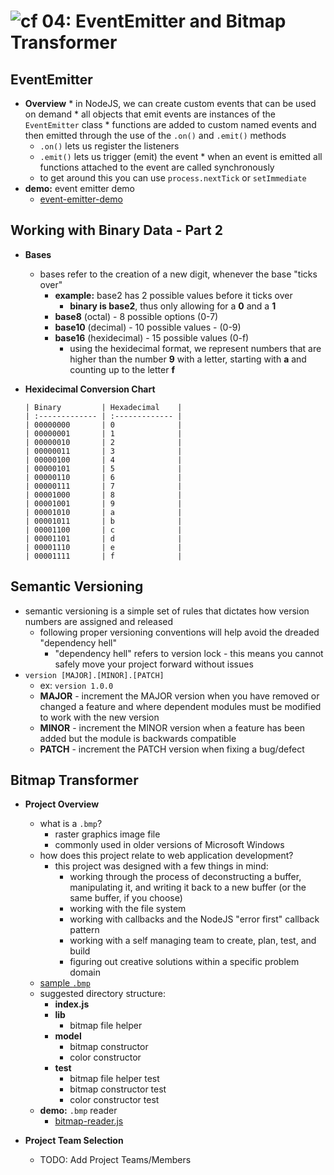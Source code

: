 ![cf](http://i.imgur.com/7v5ASc8.png) 04: EventEmitter and Bitmap Transformer
=====================================

## EventEmitter
  *  **Overview**
    * in NodeJS, we can create custom events that can be used on demand
    * all objects that emit events are instances of the `EventEmitter` class
    * functions are added to custom named events and then emitted through the use of the `.on()` and `.emit()` methods
      * `.on()` lets us register the listeners
      * `.emit()` lets us trigger (emit) the event
    * when an event is emitted all functions attached to the event are called synchronously
      * to get around this you can use `process.nextTick` or `setImmediate`
  * **demo:** event emitter demo
    * [event-emitter-demo](/04-event_emitter_and_bitmap_transformer/demo/event-emitter-demo)

## Working with Binary Data - Part 2
  * **Bases**
    * bases refer to the creation of a new digit, whenever the base "ticks over"
      * **example:** base2 has 2 possible values before it ticks over
        * **binary is base2**, thus only allowing for a **0** and a **1**
      * **base8** (octal) - 8 possible options (0-7)
      * **base10** (decimal) - 10 possible values - (0-9)
      * **base16** (hexidecimal) - 15 possible values (0-f)
        * using the hexidecimal format, we represent numbers that are higher than the number **9** with a letter, starting with **a** and counting up to the letter **f**
    
  * **Hexidecimal Conversion Chart**
    ```
    | Binary         | Hexadecimal    |
    | :------------- | :------------- |
    | 00000000       | 0              |
    | 00000001       | 1              |
    | 00000010       | 2              |
    | 00000011       | 3              |
    | 00000100       | 4              |
    | 00000101       | 5              |
    | 00000110       | 6              |
    | 00000111       | 7              |
    | 00001000       | 8              |
    | 00001001       | 9              |
    | 00001010       | a              |
    | 00001011       | b              |
    | 00001100       | c              |
    | 00001101       | d              |
    | 00001110       | e              |
    | 00001111       | f              |
    ```

## Semantic Versioning
  * semantic versioning is a simple set of rules that dictates how version numbers are assigned and released
    * following proper versioning conventions will help avoid the dreaded "dependency hell"
      * "dependency hell" refers to version lock - this means you cannot safely move your project forward without issues
  * `version [MAJOR].[MINOR].[PATCH]`
    * ex: `version 1.0.0`
    * **MAJOR** - increment the MAJOR version when you have removed or changed a feature and where dependent modules must be modified to work with the new version
    * **MINOR** - increment the MINOR version when a feature has been added but the module is backwards compatible
    * **PATCH** - increment the PATCH version when fixing a bug/defect

## Bitmap Transformer
  * **Project Overview**
    * what is a `.bmp`?
      * raster graphics image file
      * commonly used in older versions of Microsoft Windows
    * how does this project relate to web application development?
      * this project was designed with a few things in mind:
        * working through the process of deconstructing a buffer, manipulating it, and writing it back to a new buffer (or the same buffer, if you choose)
        * working with the file system
        * working with callbacks and the NodeJS "error first" callback pattern
        * working with a self managing team to create, plan, test, and build
        * figuring out creative solutions within a specific problem domain
    * [sample `.bmp`](/04-event_emitter_and_bitmap_transformer/demo/assets/palette-bitmap.bmp)
    * suggested directory structure:
      - **index.js**
      - **lib**
        - bitmap file helper
      - **model**
        - bitmap constructor
        - color constructor
      - **test**
        - bitmap file helper test
        - bitmap constructor test
        - color constructor test
    * **demo:** `.bmp` reader
      * [bitmap-reader.js](/04-event_emitter_and_bitmap_transformer/demo/bitmap-reader.js)

  * **Project Team Selection**
    * TODO: Add Project Teams/Members

